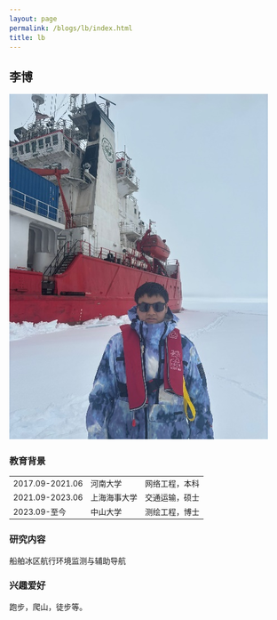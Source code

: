 ```yaml
---
layout: page
permalink: /blogs/lb/index.html
title: lb
---
```


## 李博

<img src="/blogs/team_members.assets/libo.png">

### 教育背景

<table class="table_md">
  <tr>
    <td>2017.09-2021.06</td>
    <td>河南大学</td>
    <td>网络工程，本科</td>
  </tr>
  <tr>
    <td>2021.09-2023.06</td>
    <td>上海海事大学</td>
    <td>交通运输，硕士</td>
  </tr>
  <tr>
    <td>2023.09-至今</td>
    <td>中山大学</td>
    <td>测绘工程，博士</td>
  </tr>
</table>

### 研究内容
船舶冰区航行环境监测与辅助导航

### 兴趣爱好
跑步，爬山，徒步等。
